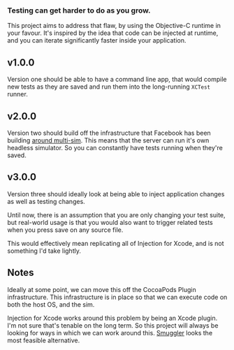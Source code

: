 ### Testing can get harder to do as you grow. 

This project aims to address that flaw, by using the Objective-C runtime in your favour. It's inspired by the idea that code can be injected at runtime, and you can iterate significantly faster inside your application.

## v1.0.0

Version one should be able to have a command line app, that would compile new tests as they are saved and run them into the long-running `XCTest` runner.

## v2.0.0

Version two should build off the infrastructure that Facebook has been building [around multi-sim](https://github.com/facebook/FBSimulatorControl#fbsimulatorcontrol). This means that the server can run it's own headless simulator. So you can constantly have tests running when they're saved.

## v3.0.0

Version three should ideally look at being able to inject application changes as well as testing changes. 

Until now, there is an assumption that you are only changing your test suite, but real-world usage is that you would also want to trigger related tests when you press save on any source file.

This would effectively mean replicating all of Injection for Xcode, and is not something I'd take lightly.

## Notes

Ideally at some point, we can move this off the CocoaPods Plugin infrastructure. This infrastructure is in place so that we can execute code on both the host OS, and the sim.

Injection for Xcode works around this problem by being an Xcode plugin. I'm not sure that's tenable on the long term. So this project will always be looking for ways in which we can work around this. [Smuggler](https://github.com/johnno1962/Smuggler) looks the most feasible alternative.
